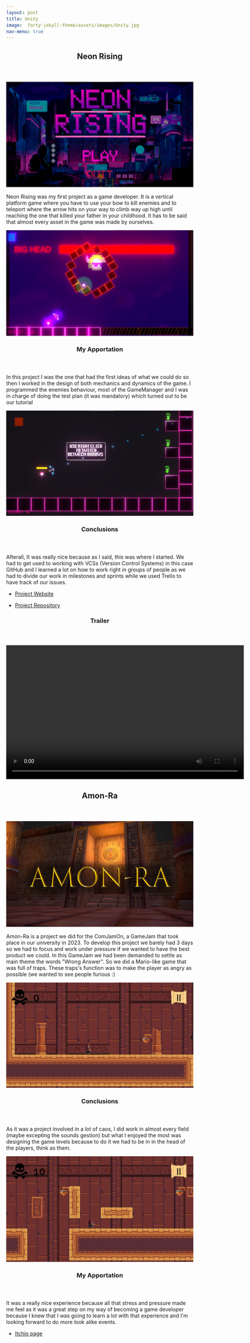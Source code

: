 ```yaml
---
layout: post
title: Unity
image:  forty-jekyll-theme/assets/images/Unity.jpg
nav-menu: true
---
```


<!-- NeonRising -->
<div id="main">
    <!-- One -->
    <section id= "one">
                 <center>
                    <header class="major" data-position="center center">
                        <h2>Neon Rising</h2>
                    </header>
                 </center>
    </section>      
    <section id="two" class="spotlights">
        <section>
            <a class="image">
                <img src="forty-jekyll-theme/assets/images/NeonRising04.jpeg" alt="" data-position="left center"/>
            </a>
            <div class="content">
                <div class="inner">
                    <p>Neon Rising was my first project as a game developer. It is a vertical platform game where you have to use your bow to kill enemies and to teleport where the arrow hits on your way to climb way up high until reaching the one that killed your father in your childhood. It has to be said that almost every asset in the game was made by ourselves. </p>
                </div>
            </div>
        </section>
        <section>
            <a class="image">
                <img src="forty-jekyll-theme/assets/images/NeonRising02.jpeg" alt="" data-position="top center" />
            </a>
            <div class="content">
                <div class="inner">
                    <header class="major">
                        <h3>My Apportation</h3>
                    </header>
                    <p>In this project I was the one that had the first ideas of what we could do so then I worked in the design of both mechanics and dynamics of the game. I programmed the enemies behaviour, most of the GameManager and I was in charge of doing the test plan (it was mandatory) which turned out to be our tutorial</p>
                </div>
            </div>
        </section>
         <section>
            <a class="image">
                <img src="forty-jekyll-theme/assets/images/NeonRising01.jpeg" alt="" data-position="top center" />
            </a>
            <div class="content">
                <div class="inner">
                    <header class="major">
                        <h3>Conclusions</h3>
                    </header>
                    <p>Afterall, It was really nice because as I said, this was where I started. We had to get used to working with VCSs (Version Control Systems) in this case GitHub and I learned a lot on how to work right in groups of people as we had to divide our work in milestones and sprints while we used Trello to have track of our issues.  </p>
                </div>
            </div>
        </section>
        <section>
            <ul class="actions">
                <li><a href="https://sjulvez.wixsite.com/-neonrising" class="button">Project Website</a></li>
            </ul> 
            <ul class="actions">
                <li><a href="https://github.com/Proyectos1-FDI-UCM/c2022-Grupo06" class="button">Project Repository</a></li>
            </ul> 
        </section>
    </section>

</div>


<div id="main" class="alt">
    <!-- Two -->
    <section id="two">
        <div class="inner">
            <center>
            <header class="major" data-position="center center">
                <h3>Trailer</h3>
            </header>
            </center>
            <center>
                <video width="640" height="360" controls>
                    <source src="forty-jekyll-theme/assets/images/TrailerNeonRising.mp4" type="video/mp4">
                </video>
            </center>
        </div>
    </section>

</div>

<!-- Amon-Ra -->
<div id="main">
    <!-- One -->
    <section id= "one">
                 <center>
                    <header class="major" data-position="center center">
                        <h2>Amon-Ra</h2>
                    </header>
                 </center>
    </section>      
    <section id="two" class="spotlights">
        <section>
            <a class="image">
                <img src="forty-jekyll-theme/assets/images/Amon-Ra.png" alt="" data-position="left center"/>
            </a>
            <div class="content">
                <div class="inner">
                    <p>Amon-Ra is a project we did for the ComJamOn, a GameJam that took place in our university in 2023. To develop this project we barely had 3 days so we had to focus and work under pressure if we wanted to have the best product we could. In this GameJam we had been demanded to settle as main theme the words "Wrong Answer". So we did a Mario-like game that was full of traps. These traps's function was to make the player as angry as possible (we wanted to see people furious :) </p>
                </div>
            </div>
        </section>
        <section>
            <a class="image">
                <img src="forty-jekyll-theme/assets/images/AmonRa1.png" alt="" data-position="top center" />
            </a>
            <div class="content">
                <div class="inner">
                    <header class="major">
                        <h3>Conclusions</h3>
                    </header>
                    <p>As it was a project involved in a lot of caos, I did work in almost every field (maybe excepting the sounds gestion) but what I enjoyed the most was designing the game levels because to do it we had to be in in the head of the players, think as them.</p>
                </div>
            </div>
        </section>
         <section>
            <a class="image">
                <img src="forty-jekyll-theme/assets/images/AmonRa2.png" alt="" data-position="top center" />
            </a>
            <div class="content">
                <div class="inner">
                    <header class="major">
                        <h3>My Apportation</h3>
                    </header>
                    <p>It was a really nice experience because all that stress and pressure made me feel as it was a great step on my way of becoming a game developer because I knew that I was going to learn a lot with that experience and I'm looking forward to do more look alike events.</p>
                </div>
            </div>
        </section>
        <section>
            <ul class="actions">
                <li><a href="https://yiwangqiu.itch.io/amon-ra" class="button">Itchio page</a></li>
            </ul> 
        </section>
    </section>

</div>

